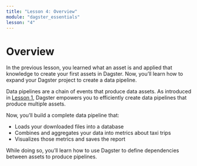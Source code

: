 ```yaml
---
title: "Lesson 4: Overview"
module: "dagster_essentials"
lesson: "4"
---
```


# Overview

In the previous lesson, you learned what an asset is and applied that knowledge to create your first assets in Dagster. Now, you’ll learn how to expand your Dagster project to create a data pipeline.

Data pipelines are a chain of events that produce data assets. As introduced in [Lesson 1](https://www.notion.so/Lesson-1-Introduction-43c6dcd35f6b4a6bb0729d3fd185ce88?pvs=21), Dagster empowers you to efficiently create data pipelines that produce multiple assets.

Now, you’ll build a complete data pipeline that:

- Loads your downloaded files into a database
- Combines and aggregates your data into metrics about taxi trips
- Visualizes those metrics and saves the report

While doing so, you’ll learn how to use Dagster to define dependencies between assets to produce pipelines.